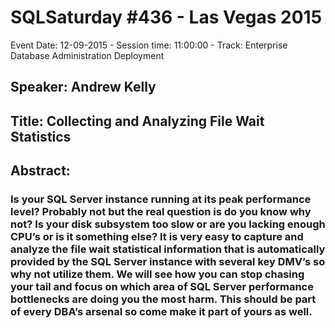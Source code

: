 # SQLSaturday #436 - Las Vegas 2015
Event Date: 12-09-2015 - Session time: 11:00:00 - Track: Enterprise Database Administration  Deployment
## Speaker: Andrew Kelly
## Title: Collecting and Analyzing File  Wait Statistics
## Abstract:
### Is your SQL Server instance running at its peak performance level?  Probably not but the real question is do you know why not? Is your disk subsystem too slow or are you lacking enough CPU’s or is it something else? It is very easy to capture and analyze the file  wait statistical information that is automatically provided by the SQL Server instance with several key DMV’s so why not utilize them. We will see how you can stop chasing your tail and focus on which area of SQL Server performance bottlenecks are doing you the most harm. This should be part of every DBA’s arsenal so come make it part of yours as well.

